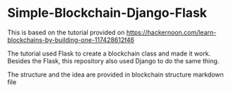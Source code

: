 # Simple-Blockchain-Django-Flask

This is based on the tutorial provided on https://hackernoon.com/learn-blockchains-by-building-one-117428612f46

The tutorial used Flask to create a blockchain class and made it work. Besides the Flask, this repository also used Django to do the same thing.

The structure and the idea are provided in blockchain structure markdown file
